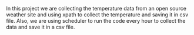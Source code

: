 In this project we are collecting the temperature data from an open source weather site and using xpath to collect the temperature and saving it in csv file. Also, we are using scheduler to run the code every hour to collect the data and save it in a csv file.
